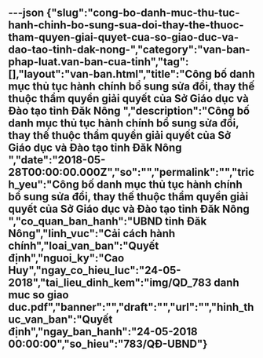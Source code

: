 ---json
{"slug":"cong-bo-danh-muc-thu-tuc-hanh-chinh-bo-sung-sua-doi-thay-the-thuoc-tham-quyen-giai-quyet-cua-so-giao-duc-va-dao-tao-tinh-dak-nong-","category":"van-ban-phap-luat.van-ban-cua-tinh","tag":[],"layout":"van-ban.html","title":"Công bố danh mục thủ tục hành chính bổ sung sửa đổi, thay thế thuộc thẩm quyền giải quyết của Sở Giáo dục và Đào tạo tỉnh Đăk Nông ","description":"Công bố danh mục thủ tục hành chính bổ sung sửa đổi, thay thế thuộc thẩm quyền giải quyết của Sở Giáo dục và Đào tạo tỉnh Đăk Nông ","date":"2018-05-28T00:00:00.000Z","so":"","permalink":"","trich_yeu":"Công bố danh mục thủ tục hành chính bổ sung sửa đổi, thay thế thuộc thẩm quyền giải quyết của Sở Giáo dục và Đào tạo tỉnh Đăk Nông ","co_quan_ban_hanh":"UBND tỉnh Đăk Nông","linh_vuc":"Cải cách hành chính","loai_van_ban":"Quyết định","nguoi_ky":"Cao Huy","ngay_co_hieu_luc":"24-05-2018","tai_lieu_dinh_kem":"img/QD_783 danh muc so giao duc.pdf","banner":"","draft":"","url":"","hinh_thuc_van_ban":"Quyết định","ngay_ban_hanh":"24-05-2018 00:00:00","so_hieu":"783/QĐ-UBND"}
---
